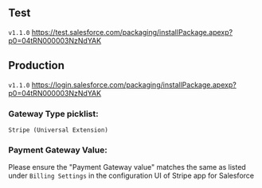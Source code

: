 ## Test ## 
```v1.1.0```
https://test.salesforce.com/packaging/installPackage.apexp?p0=04tRN000003NzNdYAK

## Production ## 
```v1.1.0```
https://login.salesforce.com/packaging/installPackage.apexp?p0=04tRN000003NzNdYAK

### Gateway Type picklist: ### 
```Stripe (Universal Extension)```

### Payment Gateway Value: ###
Please ensure the "Payment Gateway value" matches the same as listed under ```Billing Settings``` in the configuration UI of Stripe app for Salesforce
